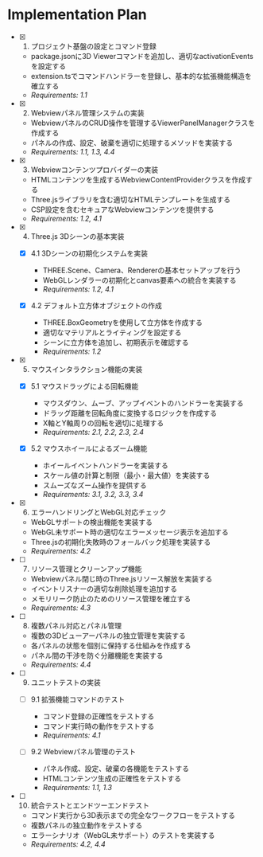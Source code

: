 # Implementation Plan

- [x] 1. プロジェクト基盤の設定とコマンド登録
  - package.jsonに3D Viewerコマンドを追加し、適切なactivationEventsを設定する
  - extension.tsでコマンドハンドラーを登録し、基本的な拡張機能構造を確立する
  - _Requirements: 1.1_

- [x] 2. Webviewパネル管理システムの実装
  - WebviewパネルのCRUD操作を管理するViewerPanelManagerクラスを作成する
  - パネルの作成、設定、破棄を適切に処理するメソッドを実装する
  - _Requirements: 1.1, 1.3, 4.4_

- [x] 3. Webviewコンテンツプロバイダーの実装
  - HTMLコンテンツを生成するWebviewContentProviderクラスを作成する
  - Three.jsライブラリを含む適切なHTMLテンプレートを生成する
  - CSP設定を含むセキュアなWebviewコンテンツを提供する
  - _Requirements: 1.2, 4.1_

- [x] 4. Three.js 3Dシーンの基本実装
  - [x] 4.1 3Dシーンの初期化システムを実装
    - THREE.Scene、Camera、Rendererの基本セットアップを行う
    - WebGLレンダラーの初期化とcanvas要素への統合を実装する
    - _Requirements: 1.2, 4.1_

  - [x] 4.2 デフォルト立方体オブジェクトの作成
    - THREE.BoxGeometryを使用して立方体を作成する
    - 適切なマテリアルとライティングを設定する
    - シーンに立方体を追加し、初期表示を確認する
    - _Requirements: 1.2_

- [x] 5. マウスインタラクション機能の実装
  - [x] 5.1 マウスドラッグによる回転機能
    - マウスダウン、ムーブ、アップイベントのハンドラーを実装する
    - ドラッグ距離を回転角度に変換するロジックを作成する
    - X軸とY軸周りの回転を適切に処理する
    - _Requirements: 2.1, 2.2, 2.3, 2.4_

  - [x] 5.2 マウスホイールによるズーム機能
    - ホイールイベントハンドラーを実装する
    - スケール値の計算と制限（最小・最大値）を実装する
    - スムーズなズーム操作を提供する
    - _Requirements: 3.1, 3.2, 3.3, 3.4_

- [x] 6. エラーハンドリングとWebGL対応チェック
  - WebGLサポートの検出機能を実装する
  - WebGL未サポート時の適切なエラーメッセージ表示を追加する
  - Three.jsの初期化失敗時のフォールバック処理を実装する
  - _Requirements: 4.2_

- [ ] 7. リソース管理とクリーンアップ機能
  - Webviewパネル閉じ時のThree.jsリソース解放を実装する
  - イベントリスナーの適切な削除処理を追加する
  - メモリリーク防止のためのリソース管理を確立する
  - _Requirements: 4.3_

- [ ] 8. 複数パネル対応とパネル管理
  - 複数の3Dビューアーパネルの独立管理を実装する
  - 各パネルの状態を個別に保持する仕組みを作成する
  - パネル間の干渉を防ぐ分離機能を実装する
  - _Requirements: 4.4_

- [ ] 9. ユニットテストの実装
  - [ ] 9.1 拡張機能コマンドのテスト
    - コマンド登録の正確性をテストする
    - コマンド実行時の動作をテストする
    - _Requirements: 4.1_

  - [ ] 9.2 Webviewパネル管理のテスト
    - パネル作成、設定、破棄の各機能をテストする
    - HTMLコンテンツ生成の正確性をテストする
    - _Requirements: 1.1, 1.3_

- [ ] 10. 統合テストとエンドツーエンドテスト
  - コマンド実行から3D表示までの完全なワークフローをテストする
  - 複数パネルの独立動作をテストする
  - エラーシナリオ（WebGL未サポート）のテストを実装する
  - _Requirements: 4.2, 4.4_